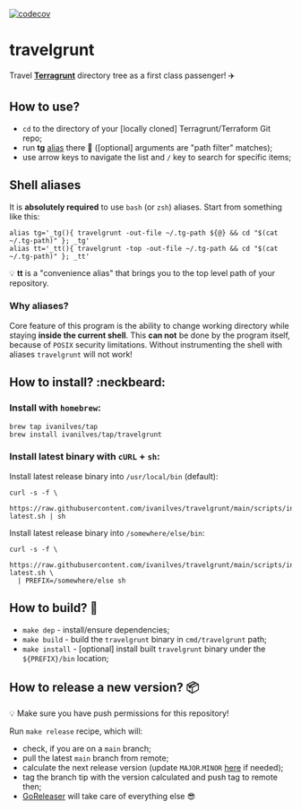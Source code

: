 [![codecov](https://codecov.io/github/ivanilves/travelgrunt/branch/main/graph/badge.svg?token=SW21884ADR)](https://codecov.io/github/ivanilves/travelgrunt)

# travelgrunt

Travel **[Terragrunt](https://terragrunt.gruntwork.io/)** directory tree as a first class passenger! :airplane:

## How to use?

* `cd` to the directory of your [locally cloned] Terragrunt/Terraform Git repo;
* run **tg** [alias](#shell-aliases) there :rocket: ([optional] arguments are "path filter" matches);
* use arrow keys to navigate the list and `/` key to search for specific items;

## Shell aliases

It is **absolutely required** to use `bash` (or `zsh`) aliases. Start from something like this:
```
alias tg='_tg(){ travelgrunt -out-file ~/.tg-path ${@} && cd "$(cat ~/.tg-path)" }; _tg'
alias tt='_tt(){ travelgrunt -top -out-file ~/.tg-path && cd "$(cat ~/.tg-path)" }; _tt'
```

:bulb: **tt** is a "convenience alias" that brings you to the top level path of your repository.

### Why aliases?
Core feature of this program is the ability to change working directory while staying **inside the current shell**.
This **can not** be done by the program itself, because of `POSIX` security limitations. Without instrumenting
the shell with aliases `travelgrunt` will not work!

## How to install? :neckbeard:

### Install with `homebrew`:

```
brew tap ivanilves/tap
brew install ivanilves/tap/travelgrunt
```

### Install latest binary with `cURL` + `sh`:
Install latest release binary into `/usr/local/bin` (default):

```
curl -s -f \
  https://raw.githubusercontent.com/ivanilves/travelgrunt/main/scripts/install-latest.sh | sh
```

Install latest release binary into `/somewhere/else/bin`:
```
curl -s -f \
  https://raw.githubusercontent.com/ivanilves/travelgrunt/main/scripts/install-latest.sh \
  | PREFIX=/somewhere/else sh
```

## How to build? :construction:

* `make dep` - install/ensure dependencies;
* `make build` - build the `travelgrunt` binary in `cmd/travelgrunt` path;
* `make install` - [optional] install built `travelgrunt` binary under the `${PREFIX}/bin` location;

## How to release a new version? :package:

:bulb: Make sure you have push permissions for this repository!

Run `make release` recipe, which will:
* check, if you are on a `main` branch;
* pull the latest `main` branch from remote;
* calculate the next release version (update `MAJOR`.`MINOR` [here](https://github.com/ivanilves/travelgrunt/blob/main/Makefile#L2) if needed);
* tag the branch tip with the version calculated and push tag to remote then;
* [GoReleaser](https://github.com/ivanilves/travelgrunt/blob/main/.goreleaser.yml) will take care of everything else :sunglasses:
